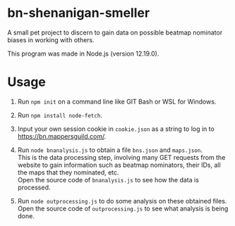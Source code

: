 # bn-shenanigan-smeller
A small pet project to discern to gain data on possible beatmap nominator biases in working with others.

This program was made in Node.js (version 12.19.0).

# Usage
1) Run `npm init` on a command line like GIT Bash or WSL for Windows.

2) Run `npm install node-fetch`.

3) Input your own session cookie in `cookie.json` as a string to log in to https://bn.mappersguild.com/.

4) Run `node bnanalysis.js` to obtain a file `bns.json` and `maps.json`.\
This is the data processing step, involving many GET requests from the website to gain information such as beatmap nominators, their IDs, all the maps that they nominated, etc.\
Open the source code of `bnanalysis.js` to see how the data is processed.

5) Run `node outprocessing.js` to do some analysis on these obtained files.\
Open the source code of `outprocessing.js` to see what analysis is being done.

